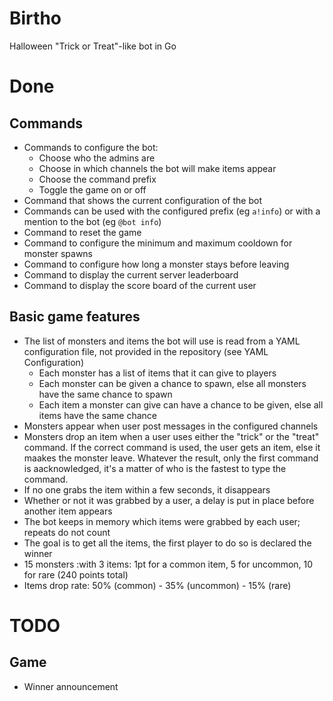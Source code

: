 # Birtho
Halloween "Trick or Treat"-like bot in Go

# Done
## Commands
- Commands to configure the bot:
  - Choose who the admins are
  - Choose in which channels the bot will make items appear
  - Choose the command prefix
  - Toggle the game on or off
- Command that shows the current configuration of the bot
- Commands can be used with the configured prefix (eg `a!info`) or with a mention to the bot (eg `@bot info`)
- Command to reset the game
- Command to configure the minimum and maximum cooldown for monster spawns
- Command to configure how long a monster stays before leaving
- Command to display the current server leaderboard
- Command to display the score board of the current user

## Basic game features
- The list of monsters and items the bot will use is read from a YAML configuration file, not provided in the repository (see YAML Configuration)
  - Each monster has a list of items that it can give to players
  - Each monster can be given a chance to spawn, else all monsters have the same chance to spawn
  - Each item a monster can give can have a chance to be given, else all items have the same chance
- Monsters appear when user post messages in the configured channels
- Monsters drop an item when a user uses either the "trick" or the "treat" command. If the correct command is used, the user gets an item, else it maakes the monster leave. Whatever the result, only the first command is
aacknowledged, it's a matter of who is the fastest to type the command.
- If no one grabs the item within a few seconds, it disappears
- Whether or not it was grabbed by a user, a delay is put in place before another item appears
- The bot keeps in memory which items were grabbed by each user; repeats do not count
- The goal is to get all the items, the first player to do so is declared the winner
- 15 monsters :with 3 items: 1pt for a common item, 5 for uncommon, 10 for rare (240 points total)
- Items drop rate: 50% (common) - 35% (uncommon) - 15% (rare)

# TODO

## Game
- Winner announcement